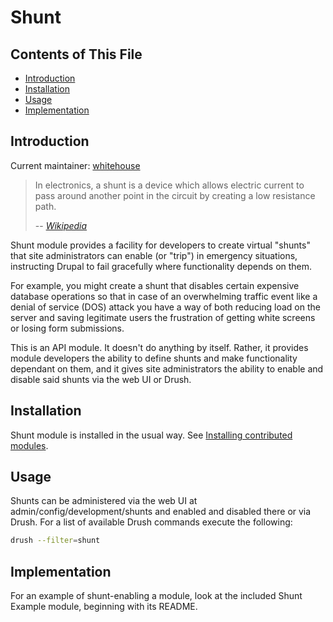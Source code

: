 # Shunt

## Contents of This File

- [Introduction](#introduction)
- [Installation](#installation)
- [Usage](#usage)
- [Implementation](#implementation)


## Introduction

Current maintainer: [whitehouse](https://www.drupal.org/u/whitehouse)

> In electronics, a shunt is a device which allows electric current to pass
> around another point in the circuit by creating a low resistance path.
>
> -- <cite>[Wikipedia](http://en.wikipedia.org/wiki/Shunt_(electrical))</cite>

Shunt module provides a facility for developers to create virtual "shunts" that
site administrators can enable (or "trip") in emergency situations, instructing
Drupal to fail gracefully where functionality depends on them.

For example, you might create a shunt that disables certain expensive database
operations so that in case of an overwhelming traffic event like a denial of
service (DOS) attack you have a way of both reducing load on the server and
saving legitimate users the frustration of getting white screens or losing form
submissions.

This is an API module. It doesn't do anything by itself. Rather, it provides
module developers the ability to define shunts and make functionality dependant
on them, and it gives site administrators the ability to enable and disable said
shunts via the web UI or Drush.


## Installation

Shunt module is installed in the usual way. See [Installing contributed
modules](https://www.drupal.org/documentation/install/modules-themes/modules-8).


## Usage

Shunts can be administered via the web UI at admin/config/development/shunts and
enabled and disabled there or via Drush. For a list of available Drush commands
execute the following:

```bash
drush --filter=shunt
```


## Implementation

For an example of shunt-enabling a module, look at the included Shunt Example
module, beginning with its README.
